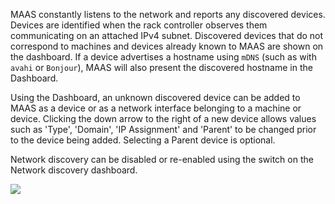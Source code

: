 <!-- deb-2-7-cli
||2.7|2.8|2.9|
|-----:|:-----:|:-----:|:-----:|
|Snap|[CLI](/t/network-discovery-snap-2-7-cli/2922) ~ [UI](/t/network-discovery-snap-2-7-ui/2923)|[CLI](/t/network-discovery-snap-2-8-cli/2924) ~ [UI](/t/network-discovery-snap-2-8-ui/2925)|[CLI](/t/network-discovery-snap-2-9-cli/2926) ~ [UI](/t/network-discovery-snap-2-9-ui/2927)|
|Packages|**CLI** ~ [UI](/t/network-discovery-deb-2-7-ui/2929)|[CLI](/t/network-discovery-deb-2-8-cli/2930) ~ [UI](/t/network-discovery-deb-2-8-ui/2931)|[CLI](/t/network-discovery-deb-2-9-cli/2932) ~ [UI](/t/network-discovery-deb-2-9-ui/2933)|
 deb-2-7-cli -->

<!-- deb-2-7-ui
||2.7|2.8|2.9|
|-----:|:-----:|:-----:|:-----:|
|Snap|[CLI](/t/network-discovery-snap-2-7-cli/2922) ~ [UI](/t/network-discovery-snap-2-7-ui/2923)|[CLI](/t/network-discovery-snap-2-8-cli/2924) ~ [UI](/t/network-discovery-snap-2-8-ui/2925)|[CLI](/t/network-discovery-snap-2-9-cli/2926) ~ [UI](/t/network-discovery-snap-2-9-ui/2927)|
|Packages|[CLI](/t/network-discovery-deb-2-7-cli/2928) ~ **UI**|[CLI](/t/network-discovery-deb-2-8-cli/2930) ~ [UI](/t/network-discovery-deb-2-8-ui/2931)|[CLI](/t/network-discovery-deb-2-9-cli/2932) ~ [UI](/t/network-discovery-deb-2-9-ui/2933)|
 deb-2-7-ui -->

<!-- deb-2-8-cli
||2.7|2.8|2.9|
|-----:|:-----:|:-----:|:-----:|
|Snap|[CLI](/t/network-discovery-snap-2-7-cli/2922) ~ [UI](/t/network-discovery-snap-2-7-ui/2923)|[CLI](/t/network-discovery-snap-2-8-cli/2924) ~ [UI](/t/network-discovery-snap-2-8-ui/2925)|[CLI](/t/network-discovery-snap-2-9-cli/2926) ~ [UI](/t/network-discovery-snap-2-9-ui/2927)|
|Packages|[CLI](/t/network-discovery-deb-2-7-cli/2928) ~ [UI](/t/network-discovery-deb-2-7-ui/2929)||**CLI** ~ [UI](/t/network-discovery-deb-2-8-ui/2931)|[CLI](/t/network-discovery-deb-2-9-cli/2932) ~ [UI](/t/network-discovery-deb-2-9-ui/2933)|
 deb-2-8-cli -->

<!-- deb-2-8-ui
||2.7|2.8|2.9|
|-----:|:-----:|:-----:|:-----:|
|Snap|[CLI](/t/network-discovery-snap-2-7-cli/2922) ~ [UI](/t/network-discovery-snap-2-7-ui/2923)|[CLI](/t/network-discovery-snap-2-8-cli/2924) ~ [UI](/t/network-discovery-snap-2-8-ui/2925)|[CLI](/t/network-discovery-snap-2-9-cli/2926) ~ [UI](/t/network-discovery-snap-2-9-ui/2927)|
|Packages|[CLI](/t/network-discovery-deb-2-7-cli/2928) ~ [UI](/t/network-discovery-deb-2-7-ui/2929)|[CLI](/t/network-discovery-deb-2-8-cli/2930) ~ **UI**|[CLI](/t/network-discovery-deb-2-9-cli/2932) ~ [UI](/t/network-discovery-deb-2-9-ui/2933)|
 deb-2-8-ui -->

<!-- deb-2-9-cli
||2.7|2.8|2.9|
|-----:|:-----:|:-----:|:-----:|
|Snap|[CLI](/t/network-discovery-snap-2-7-cli/2922) ~ [UI](/t/network-discovery-snap-2-7-ui/2923)|[CLI](/t/network-discovery-snap-2-8-cli/2924) ~ [UI](/t/network-discovery-snap-2-8-ui/2925)|[CLI](/t/network-discovery-snap-2-9-cli/2926) ~ [UI](/t/network-discovery-snap-2-9-ui/2927)|
|Packages|[CLI](/t/network-discovery-deb-2-7-cli/2928) ~ [UI](/t/network-discovery-deb-2-7-ui/2929)|[CLI](/t/network-discovery-deb-2-8-cli/2930) ~ [UI](/t/network-discovery-deb-2-8-ui/2931)||**CLI** ~ [UI](/t/network-discovery-deb-2-9-ui/2933)|
 deb-2-9-cli -->

<!-- deb-2-9-ui
||2.7|2.8|2.9|
|-----:|:-----:|:-----:|:-----:|
|Snap|[CLI](/t/network-discovery-snap-2-7-cli/2922) ~ [UI](/t/network-discovery-snap-2-7-ui/2923)|[CLI](/t/network-discovery-snap-2-8-cli/2924) ~ [UI](/t/network-discovery-snap-2-8-ui/2925)|[CLI](/t/network-discovery-snap-2-9-cli/2926) ~ [UI](/t/network-discovery-snap-2-9-ui/2927)|
|Packages|[CLI](/t/network-discovery-deb-2-7-cli/2928) ~ [UI](/t/network-discovery-deb-2-7-ui/2929)|[CLI](/t/network-discovery-deb-2-8-cli/2930) ~ [UI](/t/network-discovery-deb-2-8-ui/2931)|[CLI](/t/network-discovery-deb-2-9-cli/2932) ~ **UI**|
 deb-2-9-ui -->

<!-- snap-2-7-cli
||2.7|2.8|2.9|
|-----:|:-----:|:-----:|:-----:|
|Snap|**CLI** ~ [UI](/t/network-discovery-snap-2-7-ui/2923)|[CLI](/t/network-discovery-snap-2-8-cli/2924) ~ [UI](/t/network-discovery-snap-2-8-ui/2925)|[CLI](/t/network-discovery-snap-2-9-cli/2926) ~ [UI](/t/network-discovery-snap-2-9-ui/2927)|
|Packages|[CLI](/t/network-discovery-deb-2-7-cli/2928) ~ [UI](/t/network-discovery-deb-2-7-ui/2929)|[CLI](/t/network-discovery-deb-2-8-cli/2930) ~ [UI](/t/network-discovery-deb-2-8-ui/2931)|[CLI](/t/network-discovery-deb-2-9-cli/2932) ~ [UI](/t/network-discovery-deb-2-9-ui/2933)|
 snap-2-7-cli -->

<!-- snap-2-7-ui
||2.7|2.8|2.9|
|-----:|:-----:|:-----:|:-----:|
|Snap|[CLI](/t/network-discovery-snap-2-7-cli/2922) ~ **UI**|[CLI](/t/network-discovery-snap-2-8-cli/2924) ~ [UI](/t/network-discovery-snap-2-8-ui/2925)|[CLI](/t/network-discovery-snap-2-9-cli/2926) ~ [UI](/t/network-discovery-snap-2-9-ui/2927)|
|Packages|[CLI](/t/network-discovery-deb-2-7-cli/2928) ~ [UI](/t/network-discovery-deb-2-7-ui/2929)|[CLI](/t/network-discovery-deb-2-8-cli/2930) ~ [UI](/t/network-discovery-deb-2-8-ui/2931)|[CLI](/t/network-discovery-deb-2-9-cli/2932) ~ [UI](/t/network-discovery-deb-2-9-ui/2933)|
 snap-2-7-ui -->

<!-- snap-2-8-cli
||2.7|2.8|2.9|
|-----:|:-----:|:-----:|:-----:|
|Snap|[CLI](/t/network-discovery-snap-2-7-cli/2922) ~ [UI](/t/network-discovery-snap-2-7-ui/2923)||**CLI** ~ [UI](/t/network-discovery-snap-2-8-ui/2925)|[CLI](/t/network-discovery-snap-2-9-cli/2926) ~ [UI](/t/network-discovery-snap-2-9-ui/2927)|
|Packages|[CLI](/t/network-discovery-deb-2-7-cli/2928) ~ [UI](/t/network-discovery-deb-2-7-ui/2929)|[CLI](/t/network-discovery-deb-2-8-cli/2930) ~ [UI](/t/network-discovery-deb-2-8-ui/2931)|[CLI](/t/network-discovery-deb-2-9-cli/2932) ~ [UI](/t/network-discovery-deb-2-9-ui/2933)|
 snap-2-8-cli -->

<!-- snap-2-8-ui
||2.7|2.8|2.9|
|-----:|:-----:|:-----:|:-----:|
|Snap|[CLI](/t/network-discovery-snap-2-7-cli/2922) ~ [UI](/t/network-discovery-snap-2-7-ui/2923)|[CLI](/t/network-discovery-snap-2-8-cli/2924) ~ **UI**|[CLI](/t/network-discovery-snap-2-9-cli/2926) ~ [UI](/t/network-discovery-snap-2-9-ui/2927)|
|Packages|[CLI](/t/network-discovery-deb-2-7-cli/2928) ~ [UI](/t/network-discovery-deb-2-7-ui/2929)|[CLI](/t/network-discovery-deb-2-8-cli/2930) ~ [UI](/t/network-discovery-deb-2-8-ui/2931)|[CLI](/t/network-discovery-deb-2-9-cli/2932) ~ [UI](/t/network-discovery-deb-2-9-ui/2933)|
 snap-2-8-ui -->

<!-- snap-2-9-cli
||2.7|2.8|2.9|
|-----:|:-----:|:-----:|:-----:|
|Snap|[CLI](/t/network-discovery-snap-2-7-cli/2922) ~ [UI](/t/network-discovery-snap-2-7-ui/2923)|[CLI](/t/network-discovery-snap-2-8-cli/2924) ~ [UI](/t/network-discovery-snap-2-8-ui/2925)||**CLI** ~ [UI](/t/network-discovery-snap-2-9-ui/2927)|
|Packages|[CLI](/t/network-discovery-deb-2-7-cli/2928) ~ [UI](/t/network-discovery-deb-2-7-ui/2929)|[CLI](/t/network-discovery-deb-2-8-cli/2930) ~ [UI](/t/network-discovery-deb-2-8-ui/2931)|[CLI](/t/network-discovery-deb-2-9-cli/2932) ~ [UI](/t/network-discovery-deb-2-9-ui/2933)|
 snap-2-9-cli -->

<!-- snap-2-9-ui
||2.7|2.8|2.9|
|-----:|:-----:|:-----:|:-----:|
|Snap|[CLI](/t/network-discovery-snap-2-7-cli/2922) ~ [UI](/t/network-discovery-snap-2-7-ui/2923)|[CLI](/t/network-discovery-snap-2-8-cli/2924) ~ [UI](/t/network-discovery-snap-2-8-ui/2925)|[CLI](/t/network-discovery-snap-2-9-cli/2926) ~ **UI**|
|Packages|[CLI](/t/network-discovery-deb-2-7-cli/2928) ~ [UI](/t/network-discovery-deb-2-7-ui/2929)|[CLI](/t/network-discovery-deb-2-8-cli/2930) ~ [UI](/t/network-discovery-deb-2-8-ui/2931)|[CLI](/t/network-discovery-deb-2-9-cli/2932) ~ [UI](/t/network-discovery-deb-2-9-ui/2933)|
 snap-2-9-ui -->

MAAS constantly listens to the network and reports any discovered devices. Devices are identified when the rack controller observes them communicating on an attached IPv4 subnet. Discovered devices that do not correspond to machines and devices already known to MAAS are shown on the dashboard. If a device advertises a hostname using `mDNS` (such as with `avahi` or `Bonjour`), MAAS will also present the discovered hostname in the Dashboard.

Using the Dashboard, an unknown discovered device can be added to MAAS as a device or as a network interface belonging to a machine or device. Clicking the down arrow to the right of a new device allows values such as 'Type', 'Domain', 'IP Assignment' and 'Parent' to be changed prior to the device being added. Selecting a Parent device is optional.

Network discovery can be disabled or re-enabled using the switch on the Network discovery dashboard.

<a href="https://assets.ubuntu.com/v1/1782e4aa-installconfig-networking__2.4_discovery.png" target = "_blank"><img src="https://assets.ubuntu.com/v1/1782e4aa-installconfig-networking__2.4_discovery.png"></a>